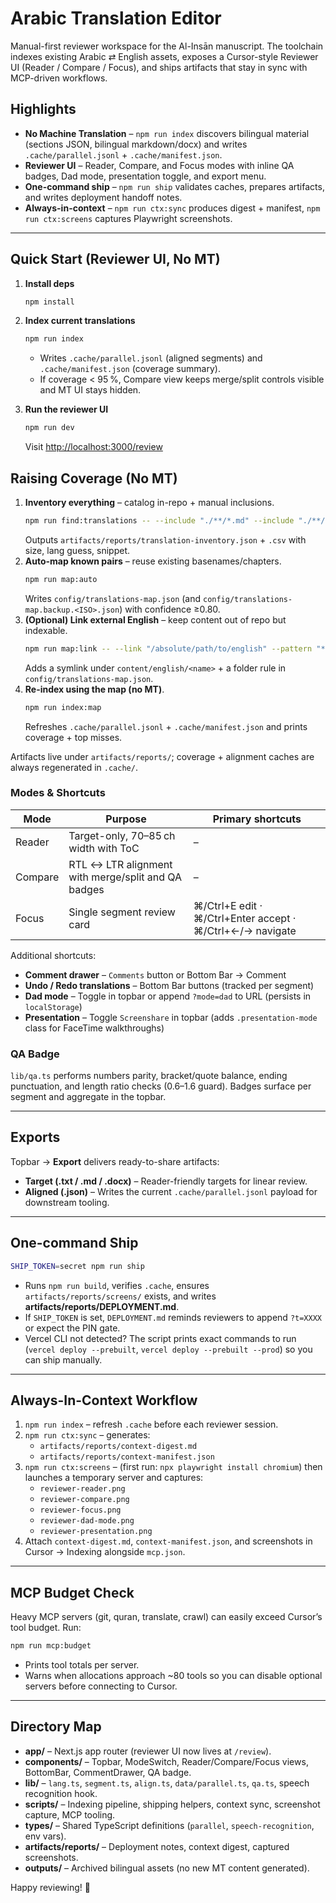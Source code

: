 # Arabic Translation Editor

Manual-first reviewer workspace for the Al-Insān manuscript. The toolchain indexes existing Arabic ⇄ English assets, exposes a Cursor-style Reviewer UI (Reader / Compare / Focus), and ships artifacts that stay in sync with MCP-driven workflows.

## Highlights
- **No Machine Translation** – `npm run index` discovers bilingual material (sections JSON, bilingual markdown/docx) and writes `.cache/parallel.jsonl` + `.cache/manifest.json`.
- **Reviewer UI** – Reader, Compare, and Focus modes with inline QA badges, Dad mode, presentation toggle, and export menu.
- **One-command ship** – `npm run ship` validates caches, prepares artifacts, and writes deployment handoff notes.
- **Always-in-context** – `npm run ctx:sync` produces digest + manifest, `npm run ctx:screens` captures Playwright screenshots.

---

## Quick Start (Reviewer UI, No MT)

1. **Install deps**
   ```bash
   npm install
   ```

2. **Index current translations**
   ```bash
   npm run index
   ```
   - Writes `.cache/parallel.jsonl` (aligned segments) and `.cache/manifest.json` (coverage summary).
   - If coverage < 95 %, Compare view keeps merge/split controls visible and MT UI stays hidden.

3. **Run the reviewer UI**
   ```bash
   npm run dev
   ```
   Visit <http://localhost:3000/review>

## Raising Coverage (No MT)

1. **Inventory everything** – catalog in-repo + manual inclusions.
   ```bash
   npm run find:translations -- --include "./**/*.md" --include "./**/*.txt" --include "./**/*.docx"
   ```
   Outputs `artifacts/reports/translation-inventory.json` + `.csv` with size, lang guess, snippet.
2. **Auto-map known pairs** – reuse existing basenames/chapters.
   ```bash
   npm run map:auto
   ```
   Writes `config/translations-map.json` (and `config/translations-map.backup.<ISO>.json`) with confidence ≥0.80.
3. **(Optional) Link external English** – keep content out of repo but indexable.
   ```bash
   npm run map:link -- --link "/absolute/path/to/english" --pattern "**/*.{md,txt,docx}" --name external
   ```
   Adds a symlink under `content/english/<name>` + a folder rule in `config/translations-map.json`.
4. **Re-index using the map (no MT)**.
   ```bash
   npm run index:map
   ```
   Refreshes `.cache/parallel.jsonl` + `.cache/manifest.json` and prints coverage + top misses.

Artifacts live under `artifacts/reports/`; coverage + alignment caches are always regenerated in `.cache/`.

### Modes & Shortcuts
| Mode | Purpose | Primary shortcuts |
| --- | --- | --- |
| Reader | Target-only, 70–85 ch width with ToC | – |
| Compare | RTL ↔ LTR alignment with merge/split and QA badges | – |
| Focus | Single segment review card | ⌘/Ctrl+E edit · ⌘/Ctrl+Enter accept · ⌘/Ctrl+←/→ navigate |

Additional shortcuts:
- **Comment drawer** – `Comments` button or Bottom Bar → Comment
- **Undo / Redo translations** – Bottom Bar buttons (tracked per segment)
- **Dad mode** – Toggle in topbar or append `?mode=dad` to URL (persists in `localStorage`)
- **Presentation** – Toggle `Screenshare` in topbar (adds `.presentation-mode` class for FaceTime walkthroughs)

### QA Badge
`lib/qa.ts` performs numbers parity, bracket/quote balance, ending punctuation, and length ratio checks (0.6–1.6 guard). Badges surface per segment and aggregate in the topbar.

---

## Exports
Topbar → **Export** delivers ready-to-share artifacts:
- **Target (.txt / .md / .docx)** – Reader-friendly targets for linear review.
- **Aligned (.json)** – Writes the current `.cache/parallel.jsonl` payload for downstream tooling.

---

## One-command Ship
```bash
SHIP_TOKEN=secret npm run ship
```
- Runs `npm run build`, verifies `.cache`, ensures `artifacts/reports/screens/` exists, and writes **artifacts/reports/DEPLOYMENT.md**.
- If `SHIP_TOKEN` is set, `DEPLOYMENT.md` reminds reviewers to append `?t=XXXX` or expect the PIN gate.
- Vercel CLI not detected? The script prints exact commands to run (`vercel deploy --prebuilt`, `vercel deploy --prebuilt --prod`) so you can ship manually.

---

## Always-In-Context Workflow
1. `npm run index` – refresh `.cache` before each reviewer session.
2. `npm run ctx:sync` – generates:
   - `artifacts/reports/context-digest.md`
   - `artifacts/reports/context-manifest.json`
3. `npm run ctx:screens` – (first run: `npx playwright install chromium`) then launches a temporary server and captures:
   - `reviewer-reader.png`
   - `reviewer-compare.png`
   - `reviewer-focus.png`
   - `reviewer-dad-mode.png`
   - `reviewer-presentation.png`
4. Attach `context-digest.md`, `context-manifest.json`, and screenshots in Cursor → Indexing alongside `mcp.json`.

---

## MCP Budget Check
Heavy MCP servers (git, quran, translate, crawl) can easily exceed Cursor’s tool budget. Run:
```bash
npm run mcp:budget
```
- Prints tool totals per server.
- Warns when allocations approach ~80 tools so you can disable optional servers before connecting to Cursor.

---

## Directory Map
- **app/** – Next.js app router (reviewer UI now lives at `/review`).
- **components/** – Topbar, ModeSwitch, Reader/Compare/Focus views, BottomBar, CommentDrawer, QA badge.
- **lib/** – `lang.ts`, `segment.ts`, `align.ts`, `data/parallel.ts`, `qa.ts`, speech recognition hook.
- **scripts/** – Indexing pipeline, shipping helpers, context sync, screenshot capture, MCP tooling.
- **types/** – Shared TypeScript definitions (`parallel`, `speech-recognition`, env vars).
- **artifacts/reports/** – Deployment notes, context digest, captured screenshots.
- **outputs/** – Archived bilingual assets (no new MT content generated).

Happy reviewing! 🚀
